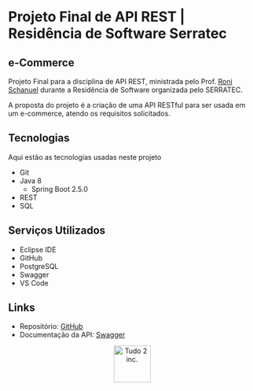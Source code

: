 # Projeto Final de API REST | Residência de Software Serratec

## e-Commerce

Projeto Final para a disciplina de API REST, ministrada pelo Prof. [Roni Schanuel](https://github.com/roni-info) durante a Residência de Software organizada pelo SERRATEC.

A proposta do projeto é a criação de uma API RESTful para ser usada em um e-commerce, atendo os requisitos solicitados.

## Tecnologias

Aqui estão as tecnologias usadas neste projeto

- Git
- Java 8
  - Spring Boot 2.5.0
- REST
- SQL

## Serviços Utilizados
 
- Eclipse IDE
- GitHub
- PostgreSQL
- Swagger
- VS Code

## Links

- Repositório: [GitHub]()
- Documentação da API: [Swagger]()


<p align="center">
  <img src="https://github.com/T2-Inc/logo/blob/main/T2%20Inc%20Logo.svg"
       alt="Tudo 2 inc."
       height="75"
       width="75"
  />
</p>
